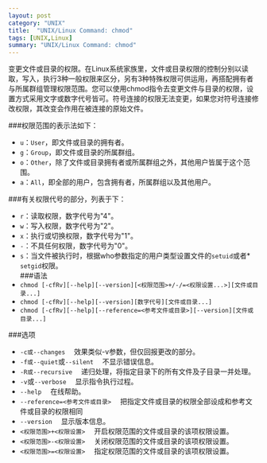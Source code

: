 ```yaml
---
layout: post
category: "UNIX"
title:  "UNIX/Linux Command: chmod"
tags: [UNIX,Linux]
summary: "UNIX/Linux Command: chmod"
---
```

变更文件或目录的权限。在Linux系统家族里，文件或目录权限的控制分别以读取，写入，执行3种一般权限来区分，另有3种特殊权限可供运用，再搭配拥有者与所属群组管理权限范围。您可以使用chmod指令去变更文件与目录的权限，设置方式采用文字或数字代号皆可。符号连接的权限无法变更，如果您对符号连接修改权限，其改变会作用在被连接的原始文件。

###权限范围的表示法如下：
* `u`：`User`，即文件或目录的拥有者。  
* `g`：`Group`，即文件或目录的所属群组。  
* `o`：`Other`，除了文件或目录拥有者或所属群组之外，其他用户皆属于这个范围。  
* `a`：`All`，即全部的用户，包含拥有者，所属群组以及其他用户。

###有关权限代号的部分，列表于下：
* `r`：读取权限，数字代号为"4"。  
* `w`：写入权限，数字代号为"2"。  
* `x`：执行或切换权限，数字代号为"1"。  
* `-`：不具任何权限，数字代号为"0"。  
* `s`：当文件被执行时，根据who参数指定的用户类型设置文件的`setuid`或者* `setgid`权限。  
###语法
* `chmod [-cfRv][--help][--version][<权限范围>+/-/=<权限设置...>][文件或目录...]`  
* `chmod [-cfRv][--help][--version][数字代号][文件或目录...]`   
* `chmod [-cfRv][--help][--reference=<参考文件或目录>][--version][文件或目录...]`   

###选项
* `-c或--changes` 　效果类似-v参数，但仅回报更改的部分。  
* `-f或--quiet`或`--silent` 　不显示错误信息。  
* `-R或--recursive` 　递归处理，将指定目录下的所有文件及子目录一并处理。  
* `-v`或`--verbose` 　显示指令执行过程。  
* `--help` 　在线帮助。  
* `--reference=<参考文件或目录>` 　把指定文件或目录的权限全部设成和参考文件或目录的权限相同  
* `--version` 　显示版本信息。  
* `<权限范围>+<权限设置>` 　开启权限范围的文件或目录的该项权限设置。  
* `<权限范围>-<权限设置>` 　关闭权限范围的文件或目录的该项权限设置。  
* `<权限范围>=<权限设置>` 　指定权限范围的文件或目录的该项权限设置。 

